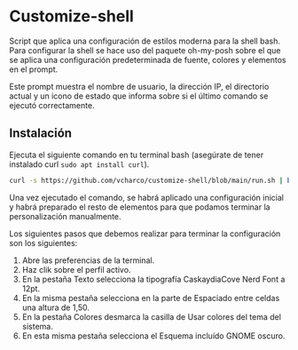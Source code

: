 # Customize-shell

Script que aplica una configuración de estilos moderna para la shell bash. Para configurar la shell se hace uso del paquete oh-my-posh sobre el que se aplica una configuración predeterminada de fuente, colores y elementos en el prompt.

Este prompt muestra el nombre de usuario, la dirección IP, el directorio actual y un icono de estado que informa sobre si el último comando se ejecutó correctamente.

## Instalación

Ejecuta el siguiente comando en tu terminal bash (asegúrate de tener instalado curl `sudo apt install curl`).

```bash
curl -s https://github.com/vcharco/customize-shell/blob/main/run.sh | bash -s
```

Una vez ejecutado el comando, se habrá aplicado una configuración inicial y habrá preparado el resto de elementos para que podamos terminar la personalización manualmente.

Los siguientes pasos que debemos realizar para terminar la configuración son los siguientes:

1. Abre las preferencias de la terminal.
2. Haz clik sobre el perfil activo.
3. En la pestaña Texto selecciona la tipografía CaskaydiaCove Nerd Font a 12pt.
4. En la misma pestaña selecciona en la parte de Espaciado entre celdas una altura de 1,50.
5. En la pestaña Colores desmarca la casilla de Usar colores del tema del sistema.
6. En esta misma pestaña selecciona el Esquema incluído GNOME oscuro.
